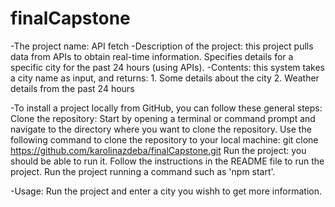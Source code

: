 # finalCapstone 
-The project name: API fetch
-Description of the project: this project pulls data from APIs to obtain real-time
information. Specifies details for a specific city for the past 24
hours (using APIs). 
-Contents: this system takes a city name as input, and returns:
    1. Some details about the city
    2. Weather details from the past 24 hours
    
-To install a project locally from GitHub, you can follow these general steps:
Clone the repository: Start by opening a terminal or command prompt and navigate to the directory where you want to clone the repository. 
Use the following command to clone the repository to your local machine:
git clone https://github.com/karolinazdeba/finalCapstone.git
Run the project: you should be able to run it. 
Follow the instructions in the README file to run the project. 
Run the project running a command such as 'npm start'.

-Usage: Run the project and enter a city you wishh to get more information.

